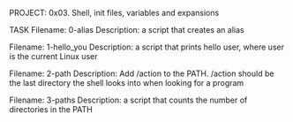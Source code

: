 PROJECT: 0x03. Shell, init files, variables and expansions

TASK 
Filename: 0-alias
Description: a script that creates an alias

Filename: 1-hello_you
Description: a script that prints hello user, where user is the current Linux user

Filename: 2-path
Description: Add /action to the PATH. /action should be the last directory the shell looks into when looking for a program

Filename: 3-paths
Description: a script that counts the number of directories in the PATH
